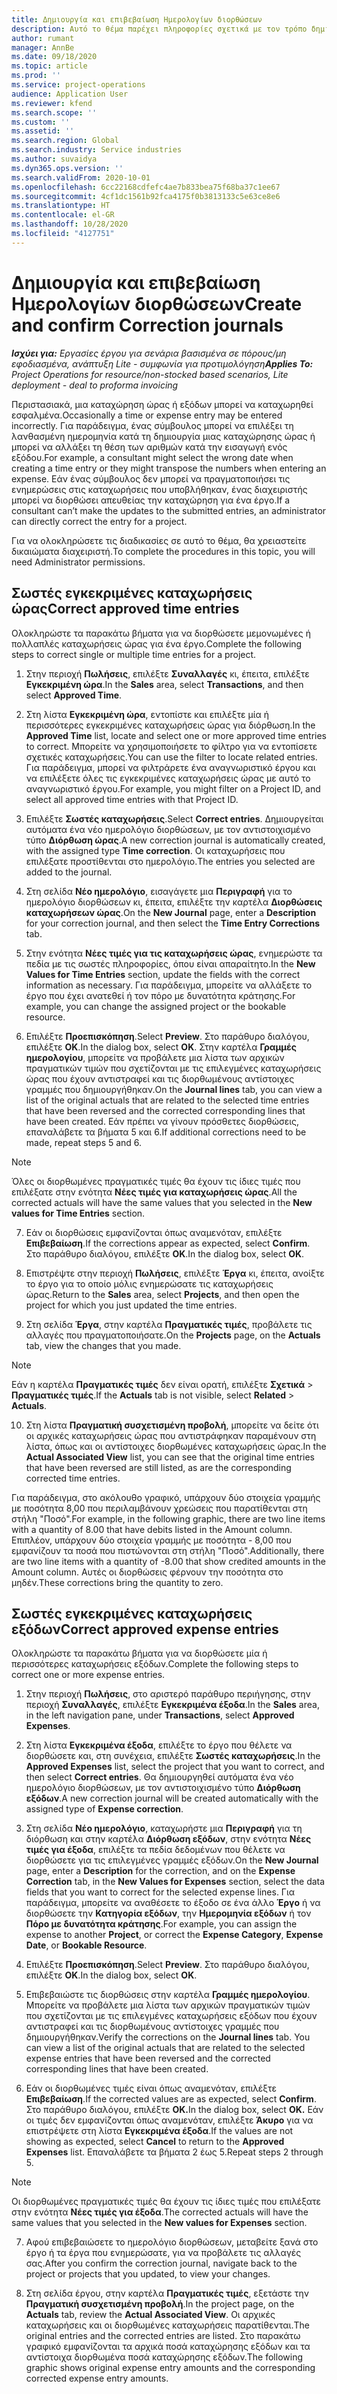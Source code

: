 ```yaml
---
title: Δημιουργία και επιβεβαίωση Ημερολογίων διορθώσεων
description: Αυτό το θέμα παρέχει πληροφορίες σχετικά με τον τρόπο δημιουργίας και επιβεβαίωσης ενός ημερολογίου διορθώσεων.
author: rumant
manager: AnnBe
ms.date: 09/18/2020
ms.topic: article
ms.prod: ''
ms.service: project-operations
audience: Application User
ms.reviewer: kfend
ms.search.scope: ''
ms.custom: ''
ms.assetid: ''
ms.search.region: Global
ms.search.industry: Service industries
ms.author: suvaidya
ms.dyn365.ops.version: ''
ms.search.validFrom: 2020-10-01
ms.openlocfilehash: 6cc22168cdfefc4ae7b833bea75f68ba37c1ee67
ms.sourcegitcommit: 4cf1dc1561b92fca4175f0b3813133c5e63ce8e6
ms.translationtype: HT
ms.contentlocale: el-GR
ms.lasthandoff: 10/28/2020
ms.locfileid: "4127751"
---
```

# <a name="create-and-confirm-correction-journals"></a><span data-ttu-id="fbd99-103">Δημιουργία και επιβεβαίωση Ημερολογίων διορθώσεων</span><span class="sxs-lookup"><span data-stu-id="fbd99-103">Create and confirm Correction journals</span></span>

<span data-ttu-id="fbd99-104">_**Ισχύει για:** Εργασίες έργου για σενάρια βασισμένα σε πόρους/μη εφοδιασμένα, ανάπτυξη Lite - συμφωνία για προτιμολόγηση_</span><span class="sxs-lookup"><span data-stu-id="fbd99-104">_**Applies To:** Project Operations for resource/non-stocked based scenarios, Lite deployment - deal to proforma invoicing_</span></span>

<span data-ttu-id="fbd99-105">Περιστασιακά, μια καταχώρηση ώρας ή εξόδων μπορεί να καταχωρηθεί εσφαλμένα.</span><span class="sxs-lookup"><span data-stu-id="fbd99-105">Occasionally a time or expense entry may be entered incorrectly.</span></span> <span data-ttu-id="fbd99-106">Για παράδειγμα, ένας σύμβουλος μπορεί να επιλέξει τη λανθασμένη ημερομηνία κατά τη δημιουργία μιας καταχώρησης ώρας ή μπορεί να αλλάξει τη θέση των αριθμών κατά την εισαγωγή ενός εξόδου.</span><span class="sxs-lookup"><span data-stu-id="fbd99-106">For example, a consultant might select the wrong date when creating a time entry or they might transpose the numbers when entering an expense.</span></span> <span data-ttu-id="fbd99-107">Εάν ένας σύμβουλος δεν μπορεί να πραγματοποιήσει τις ενημερώσεις στις καταχωρήσεις που υποβλήθηκαν, ένας διαχειριστής μπορεί να διορθώσει απευθείας την καταχώρηση για ένα έργο.</span><span class="sxs-lookup"><span data-stu-id="fbd99-107">If a consultant can’t make the updates to the submitted entries, an administrator can directly correct the entry for a project.</span></span>

<span data-ttu-id="fbd99-108">Για να ολοκληρώσετε τις διαδικασίες σε αυτό το θέμα, θα χρειαστείτε δικαιώματα διαχειριστή.</span><span class="sxs-lookup"><span data-stu-id="fbd99-108">To complete the procedures in this topic, you will need Administrator permissions.</span></span>

## <a name="correct-approved-time-entries"></a><span data-ttu-id="fbd99-109">Σωστές εγκεκριμένες καταχωρήσεις ώρας</span><span class="sxs-lookup"><span data-stu-id="fbd99-109">Correct approved time entries</span></span>     

<span data-ttu-id="fbd99-110">Ολοκληρώστε τα παρακάτω βήματα για να διορθώσετε μεμονωμένες ή πολλαπλές καταχωρήσεις ώρας για ένα έργο.</span><span class="sxs-lookup"><span data-stu-id="fbd99-110">Complete the following steps to correct single or multiple time entries for a project.</span></span>

1. <span data-ttu-id="fbd99-111">Στην περιοχή **Πωλήσεις**, επιλέξτε **Συναλλαγές** κι, έπειτα, επιλέξτε **Εγκεκριμένη ώρα**.</span><span class="sxs-lookup"><span data-stu-id="fbd99-111">In the **Sales** area, select **Transactions**, and then select **Approved Time**.</span></span> 

2. <span data-ttu-id="fbd99-112">Στη λίστα **Εγκεκριμένη ώρα**, εντοπίστε και επιλέξτε μία ή περισσότερες εγκεκριμένες καταχωρήσεις ώρας για διόρθωση.</span><span class="sxs-lookup"><span data-stu-id="fbd99-112">In the **Approved Time** list, locate and select one or more approved time entries to correct.</span></span> <span data-ttu-id="fbd99-113">Μπορείτε να χρησιμοποιήσετε το φίλτρο για να εντοπίσετε σχετικές καταχωρήσεις.</span><span class="sxs-lookup"><span data-stu-id="fbd99-113">You can use the filter to locate related entries.</span></span> <span data-ttu-id="fbd99-114">Για παράδειγμα, μπορεί να φιλτράρετε ένα αναγνωριστικό έργου και να επιλέξετε όλες τις εγκεκριμένες καταχωρήσεις ώρας με αυτό το αναγνωριστικό έργου.</span><span class="sxs-lookup"><span data-stu-id="fbd99-114">For example, you might filter on a Project ID, and select all approved time entries with that Project ID.</span></span>

3. <span data-ttu-id="fbd99-115">Επιλέξτε **Σωστές καταχωρήσεις**.</span><span class="sxs-lookup"><span data-stu-id="fbd99-115">Select **Correct entries**.</span></span> <span data-ttu-id="fbd99-116">Δημιουργείται αυτόματα ένα νέο ημερολόγιο διορθώσεων, με τον αντιστοιχισμένο τύπο **Διόρθωση ώρας**.</span><span class="sxs-lookup"><span data-stu-id="fbd99-116">A new correction journal is automatically created, with the assigned type **Time correction**.</span></span> <span data-ttu-id="fbd99-117">Οι καταχωρήσεις που επιλέξατε προστίθενται στο ημερολόγιο.</span><span class="sxs-lookup"><span data-stu-id="fbd99-117">The entries you selected are added to the journal.</span></span> 

4. <span data-ttu-id="fbd99-118">Στη σελίδα **Νέο ημερολόγιο**, εισαγάγετε μια **Περιγραφή** για το ημερολόγιο διορθώσεων κι, έπειτα, επιλέξτε την καρτέλα **Διορθώσεις καταχωρήσεων ώρας**.</span><span class="sxs-lookup"><span data-stu-id="fbd99-118">On the **New Journal** page, enter a **Description** for your correction journal, and then select the **Time Entry Corrections** tab.</span></span>  

5. <span data-ttu-id="fbd99-119">Στην ενότητα **Νέες τιμές για τις καταχωρήσεις ώρας**, ενημερώστε τα πεδία με τις σωστές πληροφορίες, όπου είναι απαραίτητο.</span><span class="sxs-lookup"><span data-stu-id="fbd99-119">In the **New Values for Time Entries** section, update the fields with the correct information as necessary.</span></span> <span data-ttu-id="fbd99-120">Για παράδειγμα, μπορείτε να αλλάξετε το έργο που έχει ανατεθεί ή τον πόρο με δυνατότητα κράτησης.</span><span class="sxs-lookup"><span data-stu-id="fbd99-120">For example, you can change the assigned project or the bookable resource.</span></span>

6. <span data-ttu-id="fbd99-121">Επιλέξτε **Προεπισκόπηση**.</span><span class="sxs-lookup"><span data-stu-id="fbd99-121">Select **Preview**.</span></span> <span data-ttu-id="fbd99-122">Στο παράθυρο διαλόγου, επιλέξτε **OK**.</span><span class="sxs-lookup"><span data-stu-id="fbd99-122">In the dialog box, select **OK**.</span></span> <span data-ttu-id="fbd99-123">Στην καρτέλα **Γραμμές ημερολογίου**, μπορείτε να προβάλετε μια λίστα των αρχικών πραγματικών τιμών που σχετίζονται με τις επιλεγμένες καταχωρήσεις ώρας που έχουν αντιστραφεί και τις διορθωμένους αντίστοιχες γραμμές που δημιουργήθηκαν.</span><span class="sxs-lookup"><span data-stu-id="fbd99-123">On the **Journal lines** tab, you can view a list of the original actuals that are related to the selected time entries that have been reversed and the corrected corresponding lines that have been created.</span></span> <span data-ttu-id="fbd99-124">Εάν πρέπει να γίνουν πρόσθετες διορθώσεις, επαναλάβετε τα βήματα 5 και 6.</span><span class="sxs-lookup"><span data-stu-id="fbd99-124">If additional corrections need to be made, repeat steps 5 and 6.</span></span> 

> [!NOTE]
> <span data-ttu-id="fbd99-125">Όλες οι διορθωμένες πραγματικές τιμές θα έχουν τις ίδιες τιμές που επιλέξατε στην ενότητα **Νέες τιμές για καταχωρήσεις ώρας**.</span><span class="sxs-lookup"><span data-stu-id="fbd99-125">All the corrected actuals will have the same values that you selected in the **New values for Time Entries** section.</span></span>

7. <span data-ttu-id="fbd99-126">Εάν οι διορθώσεις εμφανίζονται όπως αναμενόταν, επιλέξτε **Επιβεβαίωση**.</span><span class="sxs-lookup"><span data-stu-id="fbd99-126">If the corrections appear as expected, select **Confirm**.</span></span> <span data-ttu-id="fbd99-127">Στο παράθυρο διαλόγου, επιλέξτε **OK**.</span><span class="sxs-lookup"><span data-stu-id="fbd99-127">In the dialog box, select **OK**.</span></span>

8. <span data-ttu-id="fbd99-128">Επιστρέψτε στην περιοχή **Πωλήσεις**, επιλέξτε **Έργα** κι, έπειτα, ανοίξτε το έργο για το οποίο μόλις ενημερώσατε τις καταχωρήσεις ώρας.</span><span class="sxs-lookup"><span data-stu-id="fbd99-128">Return to the **Sales** area, select **Projects**, and then open the project for which you just updated the time entries.</span></span> 

9. <span data-ttu-id="fbd99-129">Στη σελίδα **Έργα**, στην καρτέλα **Πραγματικές τιμές**, προβάλετε τις αλλαγές που πραγματοποιήσατε.</span><span class="sxs-lookup"><span data-stu-id="fbd99-129">On the **Projects** page, on the **Actuals** tab, view the changes that you made.</span></span> 

> [!NOTE]
> <span data-ttu-id="fbd99-130">Εάν η καρτέλα **Πραγματικές τιμές** δεν είναι ορατή, επιλέξτε **Σχετικά** > **Πραγματικές τιμές**.</span><span class="sxs-lookup"><span data-stu-id="fbd99-130">If the **Actuals** tab is not visible, select **Related** > **Actuals**.</span></span>  

10. <span data-ttu-id="fbd99-131">Στη λίστα **Πραγματική συσχετισμένη προβολή**, μπορείτε να δείτε ότι οι αρχικές καταχωρήσεις ώρας που αντιστράφηκαν παραμένουν στη λίστα, όπως και οι αντίστοιχες διορθωμένες καταχωρήσεις ώρας.</span><span class="sxs-lookup"><span data-stu-id="fbd99-131">In the **Actual Associated View** list, you can see that the original time entries that have been reversed are still listed, as are the corresponding corrected time entries.</span></span> 

<span data-ttu-id="fbd99-132">Για παράδειγμα, στο ακόλουθο γραφικό, υπάρχουν δύο στοιχεία γραμμής με ποσότητα 8,00 που περιλαμβάνουν χρεώσεις που παρατίθενται στη στήλη "Ποσό".</span><span class="sxs-lookup"><span data-stu-id="fbd99-132">For example, in the following graphic, there are two line items with a quantity of 8.00 that have debits listed in the Amount column.</span></span> <span data-ttu-id="fbd99-133">Επιπλέον, υπάρχουν δύο στοιχεία γραμμής με ποσότητα - 8,00 που εμφανίζουν τα ποσά που πιστώνονται στη στήλη "Ποσό".</span><span class="sxs-lookup"><span data-stu-id="fbd99-133">Additionally, there are two line items with a quantity of -8.00 that show credited amounts in the Amount column.</span></span> <span data-ttu-id="fbd99-134">Αυτές οι διορθώσεις φέρνουν την ποσότητα στο μηδέν.</span><span class="sxs-lookup"><span data-stu-id="fbd99-134">These corrections bring the quantity to zero.</span></span>

 
## <a name="correct-approved-expense-entries"></a><span data-ttu-id="fbd99-135">Σωστές εγκεκριμένες καταχωρήσεις εξόδων</span><span class="sxs-lookup"><span data-stu-id="fbd99-135">Correct approved expense entries</span></span>

<span data-ttu-id="fbd99-136">Ολοκληρώστε τα παρακάτω βήματα για να διορθώσετε μία ή περισσότερες καταχωρήσεις εξόδων.</span><span class="sxs-lookup"><span data-stu-id="fbd99-136">Complete the following steps to correct one or more expense entries.</span></span> 

1. <span data-ttu-id="fbd99-137">Στην περιοχή **Πωλήσεις**, στο αριστερό παράθυρο περιήγησης, στην περιοχή **Συναλλαγές**, επιλέξτε **Εγκεκριμένα έξοδα**.</span><span class="sxs-lookup"><span data-stu-id="fbd99-137">In the **Sales** area, in the left navigation pane, under **Transactions**, select **Approved Expenses**.</span></span>

2. <span data-ttu-id="fbd99-138">Στη λίστα **Εγκεκριμένα έξοδα**, επιλέξτε το έργο που θέλετε να διορθώσετε και, στη συνέχεια, επιλέξτε **Σωστές καταχωρήσεις**.</span><span class="sxs-lookup"><span data-stu-id="fbd99-138">In the **Approved Expenses** list, select the project that you want to correct, and then select **Correct entries**.</span></span> <span data-ttu-id="fbd99-139">Θα δημιουργηθεί αυτόματα ένα νέο ημερολόγιο διορθώσεων, με τον αντιστοιχισμένο τύπο **Διόρθωση εξόδων**.</span><span class="sxs-lookup"><span data-stu-id="fbd99-139">A new correction journal will be created automatically with the assigned type of **Expense correction**.</span></span> 

3. <span data-ttu-id="fbd99-140">Στη σελίδα **Νέο ημερολόγιο**, καταχωρήστε μια **Περιγραφή** για τη διόρθωση και στην καρτέλα **Διόρθωση εξόδων**, στην ενότητα **Νέες τιμές για έξοδα**, επιλέξτε τα πεδία δεδομένων που θέλετε να διορθώσετε για τις επιλεγμένες γραμμές εξόδων.</span><span class="sxs-lookup"><span data-stu-id="fbd99-140">On the **New Journal** page, enter a **Description** for the correction, and on the **Expense Correction** tab, in the **New Values for Expenses** section, select the data fields that you want to correct for the selected expense lines.</span></span> <span data-ttu-id="fbd99-141">Για παράδειγμα, μπορείτε να αναθέσετε το έξοδο σε ένα άλλο **Έργο** ή να διορθώσετε την **Κατηγορία εξόδων**, την **Ημερομηνία εξόδων** ή τον **Πόρο με δυνατότητα κράτησης**.</span><span class="sxs-lookup"><span data-stu-id="fbd99-141">For example, you can assign the expense to another **Project**, or correct the **Expense Category**, **Expense Date**, or **Bookable Resource**.</span></span>

4. <span data-ttu-id="fbd99-142">Επιλέξτε **Προεπισκόπηση**.</span><span class="sxs-lookup"><span data-stu-id="fbd99-142">Select **Preview**.</span></span> <span data-ttu-id="fbd99-143">Στο παράθυρο διαλόγου, επιλέξτε **OK**.</span><span class="sxs-lookup"><span data-stu-id="fbd99-143">In the dialog box, select **OK**.</span></span> 

5. <span data-ttu-id="fbd99-144">Επιβεβαιώστε τις διορθώσεις στην καρτέλα **Γραμμές ημερολογίου**. Μπορείτε να προβάλετε μια λίστα των αρχικών πραγματικών τιμών που σχετίζονται με τις επιλεγμένες καταχωρήσεις εξόδων που έχουν αντιστραφεί και τις διορθωμένους αντίστοιχες γραμμές που δημιουργήθηκαν.</span><span class="sxs-lookup"><span data-stu-id="fbd99-144">Verify the corrections on the **Journal lines** tab. You can view a list of the original actuals that are related to the selected expense entries that have been reversed and the corrected corresponding lines that have been created.</span></span>

6. <span data-ttu-id="fbd99-145">Εάν οι διορθωμένες τιμές είναι όπως αναμενόταν, επιλέξτε **Επιβεβαίωση**.</span><span class="sxs-lookup"><span data-stu-id="fbd99-145">If the corrected values are as expected, select **Confirm**.</span></span> <span data-ttu-id="fbd99-146">Στο παράθυρο διαλόγου, επιλέξτε **OK.**</span><span class="sxs-lookup"><span data-stu-id="fbd99-146">In the dialog box, select **OK.**</span></span> <span data-ttu-id="fbd99-147">Εάν οι τιμές δεν εμφανίζονται όπως αναμενόταν, επιλέξτε **Άκυρο** για να επιστρέψετε στη λίστα **Εγκεκριμένα έξοδα**.</span><span class="sxs-lookup"><span data-stu-id="fbd99-147">If the values are not showing as expected, select **Cancel** to return to the **Approved Expenses** list.</span></span> <span data-ttu-id="fbd99-148">Επαναλάβετε τα βήματα 2 έως 5.</span><span class="sxs-lookup"><span data-stu-id="fbd99-148">Repeat steps 2 through 5.</span></span> 

> [!NOTE]
> <span data-ttu-id="fbd99-149">Οι διορθωμένες πραγματικές τιμές θα έχουν τις ίδιες τιμές που επιλέξατε στην ενότητα **Νέες τιμές για έξοδα**.</span><span class="sxs-lookup"><span data-stu-id="fbd99-149">The corrected actuals will have the same values that you selected in the **New values for Expenses** section.</span></span>

7. <span data-ttu-id="fbd99-150">Αφού επιβεβαιώσετε το ημερολόγιο διορθώσεων, μεταβείτε ξανά στο έργο ή τα έργα που ενημερώσατε, για να προβάλετε τις αλλαγές σας.</span><span class="sxs-lookup"><span data-stu-id="fbd99-150">After you confirm the correction journal, navigate back to the project or projects that you updated, to view your changes.</span></span>  

8. <span data-ttu-id="fbd99-151">Στη σελίδα έργου, στην καρτέλα **Πραγματικές τιμές**, εξετάστε την **Πραγματική συσχετισμένη προβολή**.</span><span class="sxs-lookup"><span data-stu-id="fbd99-151">In the project page, on the **Actuals** tab, review the **Actual Associated View**.</span></span> <span data-ttu-id="fbd99-152">Οι αρχικές καταχωρήσεις και οι διορθωμένες καταχωρήσεις παρατίθενται.</span><span class="sxs-lookup"><span data-stu-id="fbd99-152">The original entries and the corrected entries are listed.</span></span> <span data-ttu-id="fbd99-153">Στο παρακάτω γραφικό εμφανίζονται τα αρχικά ποσά καταχώρησης εξόδων και τα αντίστοιχα διορθωμένα ποσά καταχώρησης εξόδων.</span><span class="sxs-lookup"><span data-stu-id="fbd99-153">The following graphic shows original expense entry amounts and the corresponding corrected expense entry amounts.</span></span> 


